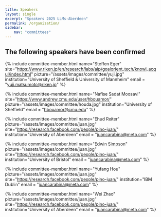 ```yaml
---
title: Speakers
layout: single
excerpt: "Speakers 2025 LLMs-Aberdeen"
permalink: /organization/
sidebar: 
    nav: "committees"
---
```


## The following speakers have been confirmed
{% include committee-member.html
   name="Steffen Eger"
   site="https://www.riken.jp/en/research/labs/aip/goalorient_tech/knowl_acqui/index.html"
   picture="/assets/images/committee/yuji.jpg"
   institution="University of Sheffield & University of Mannheim"
   email = "yuji.matsumoto@riken.jp"
%}

{% include committee-member.html
   name="Nafise Sadat Moosavi"
   site="https://www.andrew.cmu.edu/user/hbouamor/"
   picture="/assets/images/committee/houda.jpg"
   institution="University of Sheffield"
   email = "hbouamor@cmu.edu"
%}

{% include committee-member.html
   name="Ehud Reiter"
   picture="/assets/images/committee/juan.jpg"
   site="https://research.facebook.com/people/pino-juan/"
   institution="University of Aberdeen"
   email = "juancarabina@meta.com"
%}

{% include committee-member.html
   name="Edwin Simpson"
   picture="/assets/images/committee/juan.jpg"
   site="https://research.facebook.com/people/pino-juan/"
   institution="University of Bristol"
   email = "juancarabina@meta.com"
%}

{% include committee-member.html
   name="Yufang Hou"
   picture="/assets/images/committee/juan.jpg"
   site="https://research.facebook.com/people/pino-juan/"
   institution="IBM Dublin"
   email = "juancarabina@meta.com"
%}

{% include committee-member.html
   name="Wei Zhao"
   picture="/assets/images/committee/juan.jpg"
   site="https://research.facebook.com/people/pino-juan/"
   institution="University of Aberdeen"
   email = "juancarabina@meta.com"
%}
